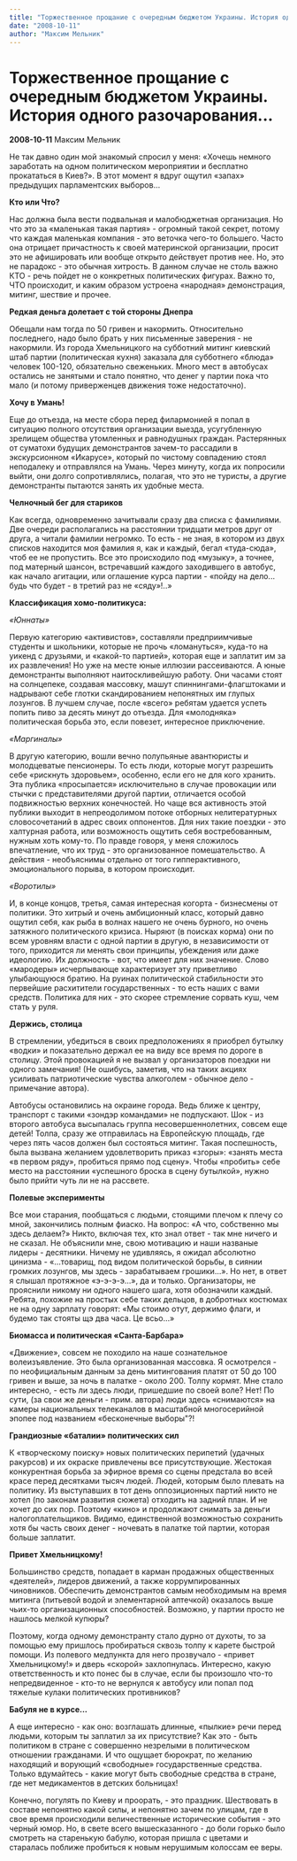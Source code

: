 ```yaml
---
title: "Торжественное прощание с очередным бюджетом Украины. История одного разочарования..."
date: "2008-10-11"
author: "Максим Мельник"
---
```


# Торжественное прощание с очередным бюджетом Украины. История одного разочарования...

**2008-10-11** Максим Мельник

Не так давно один мой знакомый спросил у меня: «Хочешь немного заработать на одном политическом мероприятии и бесплатно прокататься в Киев?». В этот момент я вдруг ощутил «запах» предыдущих парламентских выборов...

**Кто или Что?**

Нас должна была вести подвальная и малобюджетная организация. Но что это за «маленькая такая партия» - огромный такой секрет, потому что каждая маленькая компания - это веточка чего-то большего. Часто она отрицает причастность к своей материнской организации, просит это не афишировать или вообще открыто действует против нее. Но, это не парадокс - это обычная хитрость. В данном случае не столь важно КТО - речь пойдет не о конкретных политических фигурах. Важно то, ЧТО происходит, и каким образом устроена «народная» демонстрация, митинг, шествие и прочее.

**Редкая деньга долетает с той стороны Днепра**

Обещали нам тогда по 50 гривен и накормить. Относительно последнего, надо было брать у них письменные заверения - не накормили. Из города Хмельницкого на субботний митинг киевский штаб партии (политическая кухня) заказала для субботнего «блюда» человек 100-120, обязательно свеженьких. Много мест в автобусах остались не занятыми и стало понятно, что денег у партии пока что мало (и потому приверженцев движения тоже недостаточно).

**Хочу в Умань!**

Еще до отъезда, на месте сбора перед филармонией я попал в ситуацию полного отсутствия организации выезда, усугубленную зрелищем общества утомленных и равнодушных граждан. Растерянных от суматохи будущих демонстрантов зачем-то рассадили в экскурсионном «Икарусе», который по чистому совпадению стоял неподалеку и отправлялся на Умань. Через минуту, когда их попросили выйти, они долго сопротивлялись, полагая, что это не туристы, а другие демонстранты пытаются занять их удобные места.

**Челночный бег для стариков**

Как всегда, одновременно зачитывали сразу два списка с фамилиями. Две очереди располагались на расстоянии тридцати метров друг от друга, а читали фамилии негромко. То есть - не зная, в котором из двух списков находится моя фамилия я, как и каждый, бегал «туда-сюда», чтоб ее не пропустить. Все это происходило под «музыку», а точнее, под матерный шансон, встречавший каждого заходившего в автобус, как начало агитации, или оглашение курса партии - «пойду на дело... будь что будет - в третий раз не «сяду»!..»

**Классификация хомо-политикуса:**

*«Юннаты»*

Первую категорию «активистов», составляли предприимчивые студенты и школьники, которые не прочь «ломануться», куда-то на уикенд с друзьями, и «какой-то партией», которая еще и заплатит им за их развлечения! Но уже на месте юные иллюзии рассеиваются. А юные демонстранты выполняют наитоскливейшую работу. Они часами стоят на солнцепеке, создавая массовку, машут спиннингами-флагштоками и надрывают себе глотки скандированием непонятных им глупых лозунгов. В лучшем случае, после «всего» ребятам удается успеть попить пиво за десять минут до отъезда. Для «молодняка» политическая борьба это, если повезет, интересное приключение.

*«Маргиналы»*

В другую категорию, вошли вечно полупьяные авантюристы и молодцеватые пенсионеры. То есть люди, которые могут разрешить себе «рискнуть здоровьем», особенно, если его не для кого хранить. Эта публика «просыпается» исключительно в случае провокации или стычки с представителями другой партии, отличается особой подвижностью верхних конечностей. Но чаще вся активность этой публики выходит в непреодолимом потоке отборных нелитературных словосочетаний в адрес своих оппонентов. Для них такие поездки - это халтурная работа, или возможность ощутить себя востребованным, нужным хоть кому-то. По правде говоря, у меня сложилось впечатление, что их труд - это организованное помешательство. А действия - необъяснимы отдельно от того гипперактивного, эмоционального порыва, в котором происходит.

*«Воротилы»*

И, в конце концов, третья, самая интересная когорта - бизнесмены от политики. Это хитрый и очень амбиционный класс, который давно ощутил себя, как рыба в волнах нашего не очень бурного, но очень затяжного политического кризиса. Ныряют (в поисках корма) они по всем уровням власти с одной партии в другую, в независимости от того, приходится ли менять свои принципы, убеждения или даже идеологию. Их должность - вот, что имеет для них значение. Слово «мародеры» исчерпывающе характеризует эту приветливо улыбающуюся братию. На руинах политической стабильности это первейшие расхитители государственных - то есть наших с вами средств. Политика для них - это скорее стремление сорвать куш, чем стать у руля.

**Держись, столица**

В стремлении, убедиться в своих предположениях я приобрел бутылку «водки» и показательно держал ее на виду все время по дороге в столицу. Этой провокацией я не вызвал у организаторов поездки ни одного замечания! (Не ошибусь, заметив, что на таких акциях усиливать патриотические чувства алкоголем - обычное дело - примечание автора).

Автобусы остановились на окраине города. Ведь ближе к центру, транспорт с такими «зондэр командами» не подпускают. Шок - из второго автобуса высыпалась группа несовершеннолетних, совсем еще детей! Толпа, сразу же отправилась на Европейскую площадь, где через пять часов должен был состояться митинг. Такая поспешность, была вызвана желанием удовлетворить приказ «згоры»: «занять места «в первом ряду», пробиться прямо под сцену». Чтобы «пробить» себе место на расстоянии «успешного броска в сцену бутылкой», нужно было прийти чуть ли не на рассвете.

**Полевые эксперименты**

Все мои старания, пообщаться с людьми, стоящими плечом к плечу со мной, закончились полным фиаско. На вопрос: «А что, собственно мы здесь делаем?» Никто, включая тех, кто знал ответ - так мне ничего и не сказал. Не объяснили мне, свою мотивацию и наши названые лидеры - десятники. Ничему не удивляясь, я ожидал абсолютно цинизма - «...товарищ, под видом политической борьбы, в сиянии громких лозунгов, мы здесь - зарабатываем грошики...». Но нет, в ответ я слышал протяжное «э-э-э-э...», да и только. Организаторы, не прояснили никому ни одного нашего шага, хотя обозначили каждый. Ребята, похожие на простых себе таких дельцов, в добротных костюмах не на одну зарплату говорят: «Мы стоимо отут, держимо флаги, и будемо так стояты щэ два часа. Це всьо...»

**Биомасса и политическая «Санта-Барбара»**

«Движение», совсем не походило на наше сознательное волеизъявление. Это была организованная массовка. Я осмотрелся - по неофициальным данным за день митингования платят от 50 до 100 гривен и выше, за ночь в палатке - около 200. Толпу кормят. Мне стало интересно, - есть ли здесь люди, пришедшие по своей воле? Нет! По сути, (за свои же деньги - прим. автора) люди здесь «снимаются» на камеры национальных телеканалов в масштабной многосерийной эпопее под названием «бесконечные выборы"?!

**Грандиозные «баталии» политических сил**

К «творческому поиску» новых политических перипетий (удачных ракурсов) и их окраске привлечены все присутствующие. Жестокая конкурентная борьба за эфирное время со сцены предстала во всей красе перед десятками тысяч людей. Людей, которым было плевать на политику. Из выступавших в тот день оппозиционных партий никто не хотел (по законам развития сюжета) отходить на задний план. И не хочет до сих пор. Поэтому «кино» и продолжают снимать за деньги налогоплательщиков. Видимо, единственной возможностью сохранить хотя бы часть своих денег - ночевать в палатке той партии, которая больше заплатит.

**Привет Хмельницкому!**

Большинство средств, попадает в карман продажных общественных «деятелей», лидеров движений, а также коррумпированных чиновников. Обеспечить демонстрантов самым необходимым на время митинга (питьевой водой и элементарной аптечкой) оказалось выше чьих-то организационных способностей. Возможно, у партии просто не нашлось мелкой купюры?

Поэтому, когда одному демонстранту стало дурно от духоты, то за помощью ему пришлось пробираться сквозь толпу к карете быстрой помощи. Из полевого медпункта для него прозвучало - «привет Хмельницкому!» и дверь «скорой» захлопнулась. Интересно, какую ответственность и кто понес бы в случае, если бы произошло что-то непредвиденное - кто-то не вернулся к автобусу или попал под тяжелые кулаки политических противников?

**Бабуля не в курсе...**

А еще интересно - как оно: возглашать длинные, «пылкие» речи перед людьми, которым ты заплатил за их присутствие? Как это - быть политиком в стране с совершенно незрелыми в политическом отношении гражданами. И что ощущает бюрократ, по желанию находящий и ворующий «свободные» государственные средства. Только вдумайтесь - какие могут быть свободные средства в стране, где нет медикаментов в детских больницах!

Конечно, погулять по Киеву и проорать, - это праздник. Шествовать в составе непонятно какой силы, и непонятно зачем по улицам, где в свое время происходили величественные исторические события - это черный юмор. Но, в свете всего вышесказанного - до боли горько было смотреть на старенькую бабулю, которая пришла с цветами и старалась поближе пробиться к новым нерушимым колоссам ее веры.